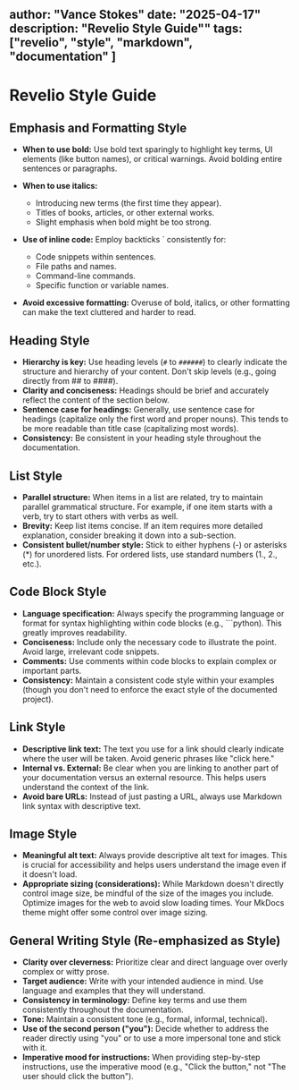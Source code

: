 author: "Vance Stokes"
date: "2025-04-17"
description: "Revelio Style Guide""
tags: ["revelio", "style", "markdown", "documentation" ]
---

# Revelio Style Guide

## Emphasis and Formatting Style

- **When to use bold:** Use bold text sparingly to highlight key terms, UI elements (like button names), or critical warnings. Avoid bolding entire sentences or paragraphs.

- **When to use italics:**
  - Introducing new terms (the first time they appear).
  - Titles of books, articles, or other external works.
  - Slight emphasis when bold might be too strong.

- **Use of inline code:** Employ backticks ` consistently for:
  - Code snippets within sentences.
  - File paths and names.
  - Command-line commands.
  - Specific function or variable names.

- **Avoid excessive formatting:** Overuse of bold, italics, or other formatting can make the text cluttered and harder to read.

## Heading Style

- **Hierarchy is key:** Use heading levels (`#` to `######`) to clearly indicate the structure and hierarchy of your content. Don't skip levels (e.g., going directly from ## to ####).
- **Clarity and conciseness:** Headings should be brief and accurately reflect the content of the section below.
- **Sentence case for headings:** Generally, use sentence case for headings (capitalize only the first word and proper nouns). This tends to be more readable than title case (capitalizing most words).
- **Consistency:** Be consistent in your heading style throughout the documentation.

## List Style

- **Parallel structure:** When items in a list are related, try to maintain parallel grammatical structure. For example, if one item starts with a verb, try to start others with verbs as well.
- **Brevity:** Keep list items concise. If an item requires more detailed explanation, consider breaking it down into a sub-section.
- **Consistent bullet/number style:** Stick to either hyphens (-) or asterisks (*) for unordered lists. For ordered lists, use standard numbers (1., 2., etc.).

## Code Block Style

- **Language specification:** Always specify the programming language or format for syntax highlighting within code blocks (e.g., ```python). This greatly improves readability.
- **Conciseness:** Include only the necessary code to illustrate the point. Avoid large, irrelevant code snippets.
- **Comments:** Use comments within code blocks to explain complex or important parts.
- **Consistency:** Maintain a consistent code style within your examples (though you don't need to enforce the exact style of the documented project).

## Link Style

- **Descriptive link text:** The text you use for a link should clearly indicate where the user will be taken. Avoid generic phrases like "click here."
- **Internal vs. External:** Be clear when you are linking to another part of your documentation versus an external resource. This helps users understand the context of the link.
- **Avoid bare URLs:** Instead of just pasting a URL, always use Markdown link syntax with descriptive text.


## Image Style

- **Meaningful alt text:** Always provide descriptive alt text for images. This is crucial for accessibility and helps users understand the image even if it doesn't load.
- **Appropriate sizing (considerations):** While Markdown doesn't directly control image size, be mindful of the size of the images you include. Optimize images for the web to avoid slow loading times. Your MkDocs theme might offer some control over image sizing.

## General Writing Style (Re-emphasized as Style)

- **Clarity over cleverness:** Prioritize clear and direct language over overly complex or witty prose.
- **Target audience:** Write with your intended audience in mind. Use language and examples that they will understand.
- **Consistency in terminology:** Define key terms and use them consistently throughout the documentation.
- **Tone:** Maintain a consistent tone (e.g., formal, informal, technical).
- **Use of the second person ("you"):** Decide whether to address the reader directly using "you" or to use a more impersonal tone and stick with it.
- **Imperative mood for instructions:**  When providing step-by-step instructions, use the imperative mood (e.g., "Click the button," not "The user should click the button").
